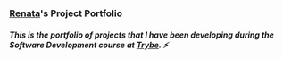 ### [Renata](https://www.linkedin.com/in/renata-novais-de-castro-santos-b381b4116/)'s Project Portfolio 

##### _This is the portfolio of projects that I have been developing during the Software Development course at [Trybe](https://www.betrybe.com/)._ :zap:
